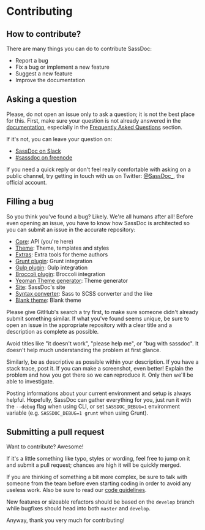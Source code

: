 # Contributing

## How to contribute?

There are many things you can do to contribute SassDoc:

* Report a bug
* Fix a bug or implement a new feature
* Suggest a new feature
* Improve the documentation

## Asking a question

Please, do not open an issue only to ask a question; it is not the best place for this. First, make sure your question is not already answered in the [documentation](http://sassdoc.com), especially in the [Frequently Asked Questions](http://sassdoc.com/frequently-asked-questions/) section.

If it's not, you can leave your question on:

* [SassDoc on Slack](http://sassdoc.slack.com/)
* [#sassdoc on freenode](http://webchat.freenode.net/)

If you need a quick reply or don't feel really comfortable with asking on a public channel, try getting in touch with us on Twitter: [@SassDoc_](https://twitter.com/sassdoc_), the official account.

## Filling a bug

So you think you've found a bug? Likely. We're all humans after all! Before even opening an issue, you have to know how SassDoc is architected so you can submit an issue in the accurate repository:

* [Core](https://github.com/sassdoc/sassdoc): API (you're here)
* [Theme](https://github.com/sassdoc/sassdoc-theme-default): Theme, templates and styles
* [Extras](https://github.com/sassdoc/sassdoc-extras): Extra tools for theme authors
* [Grunt plugin](https://github.com/sassdoc/grunt-sassdoc): Grunt integration
* [Gulp plugin](https://github.com/sassdoc/gulp-sassdoc): Gulp integration
* [Broccoli plugin](https://github.com/sassdoc/broccoli-sassdoc): Broccoli integration
* [Yeoman Theme generator](https://github.com/sassdoc/generator-theme-sassdoc): Theme generator
* [Site](https://github.com/sassdoc/sassdoc.github.io): SassDoc's site
* [Syntax converter](https://github.com/sassdoc/sass-convert): Sass to SCSS converter and the like
* [Blank theme](https://github.com/sassdoc/sassdoc-theme-blank): Blank theme

Please give GitHub's search a try first, to make sure someone didn't already submit something similar. If what you've found seems unique, be sure to open an issue in the appropriate repository with a clear title and a description as complete as possible.

Avoid titles like "it doesn't work", "please help me", or "bug with sassdoc". It doesn't help much understanding the problem at first glance.

Similarly, be as descriptive as possible within your description. If you have a stack trace, post it. If you can make a screenshot, even better! Explain the problem and how you got there so we can reproduce it. Only then we'll be able to investigate.

Posting informations about your current environment and setup is always helpful.
Hopefully, SassDoc can gather everything for you, just run it with the `--debug` flag when using CLI, or set `SASSDOC_DEBUG=1` environment variable (e.g. `SASSDOC_DEBUG=1 grunt` when using Grunt).

## Submitting a pull request

Want to contribute? Awesome!

If it's a little something like typo, styles or wording, feel free to jump on it and submit a pull request; chances are high it will be quickly merged.

If you are thinking of something a bit more complex, be sure to talk with someone from the team before even starting coding in order to avoid any useless work. Also be sure to read our [code guidelines](GUIDELINES.md).

New features or sizeable refactors should be based on the `develop` branch while bugfixes should head into both `master` and `develop`.

Anyway, thank you very much for contributing!
